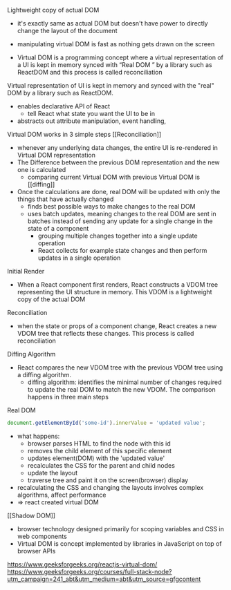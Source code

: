 Lightweight copy of actual DOM 
- it's exactly same as actual DOM but doesn't have power to directly change the layout of the document 
- manipulating virtual DOM is fast as nothing gets drawn on the screen 

- Virtual DOM is a programming concept where a virtual representation of a UI is kept in memory synced with “Real DOM ” by a library such as ReactDOM and this process is called reconciliation

Virtual representation of UI is kept in memory and synced with the "real" DOM by a library such as ReactDOM. 
- enables declarative API of React
	- tell React what state you want the UI to be in 
- abstracts out attribute manipulation, event handling, 


Virtual DOM works in 3 simple steps
[[Reconciliation]]
- whenever any underlying data changes, the entire UI is re-rendered in Virtual DOM representation 
- The Difference between the previous DOM representation and the new one is calculated
	- comparing current Virtual DOM with previous Virtual DOM is [[diffing]]
- Once the calculations are done, real DOM will be updated with only the things that have actually changed
	- finds best possible ways to make changes to the real DOM 
	- uses batch updates, meaning changes to the real DOM are sent in batches instead of sending any update for a single change in the state of a component
		- grouping multiple changes together into a single update operation 
		- React collects for example state changes and then perform updates in a single operation 



Initial Render
- When a React component first renders, React constructs a VDOM tree representing the UI structure in memory. This VDOM is a lightweight copy of the actual DOM 

Reconciliation
- when the state or props of a component change, React creates a new VDOM tree that reflects these changes. This process is called reconciliation

Diffing Algorithm
- React compares the new VDOM tree with the previous VDOM tree using a diffing algorithm. 
	- diffing algorithm: identifies the minimal number of changes required to update the real DOM to match the new VDOM. The comparison happens in three main steps 


Real DOM
```js
document.getElementById('some-id').innerValue = 'updated value';
```
- what happens: 
	- browser parses HTML to find the node with this id
	- removes the child element of this specific element
	- updates element(DOM) with the 'updated value'
	- recalculates the CSS for the parent and child nodes 
	- update the layout
	- traverse tree and paint it on the screen(browser) display
- recalculating the CSS and changing the layouts involves complex algorithms, affect performance
- => react created virtual DOM 

[[Shadow DOM]]
- browser technology designed primarily for scoping variables and CSS in web components 
- Virtual DOM is concept implemented by libraries in JavaScript on top of browser APIs


https://www.geeksforgeeks.org/reactjs-virtual-dom/ 
https://www.geeksforgeeks.org/courses/full-stack-node?utm_campaign=241_abt&utm_medium=abt&utm_source=gfgcontent